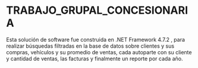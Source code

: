 # TRABAJO_GRUPAL_CONCESIONARIA
Esta solución de software fue construida en .NET Framework 4.7.2 , para realizar búsquedas filtradas en la base de datos sobre clientes y sus compras, vehículos y su promedio de ventas, cada autoparte con su cliente y cantidad de ventas, las facturas y finalmente un reporte por cada año.
